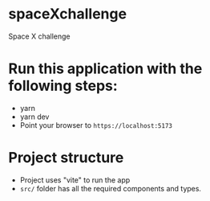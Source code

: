 # spaceXchallenge
Space X challenge

# Run this application with the following steps:
- yarn 
- yarn dev
- Point your browser to `https://localhost:5173`


# Project structure
- Project uses "vite" to run the app
- `src/` folder has all the required components and types. 